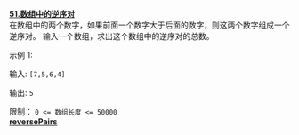 [**51.数组中的逆序对**](https://leetcode-cn.com/problems/last-stone-weight/)   
在数组中的两个数字，如果前面一个数字大于后面的数字，则这两个数字组成一个逆序对。
输入一个数组，求出这个数组中的逆序对的总数。

示例 1:

输入: `[7,5,6,4]`

输出: `5`

限制：
`0 <= 数组长度 <= 50000`        
[**reversePairs**](leetcode/hard/reversePairs.cpp)

